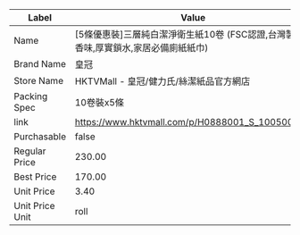 | Label           | Value                                             |
| --------------- | ------------------------------------------------- |
| Name            | [5條優惠裝]三層純白潔淨衛生紙10卷 (FSC認證,台灣製,無香味,厚實鎖水,家居必備廁紙紙巾) |
| Brand Name      | 皇冠                                                |
| Store Name      | HKTVMall - 皇冠/健力氏/絲潔紙品官方網店                        |
| Packing Spec    | 10卷裝x5條                                           |
| link            | https://www.hktvmall.com/p/H0888001_S_10050053D   |
| Purchasable     | false                                             |
| Regular Price   | 230.00                                            |
| Best Price      | 170.00                                            |
| Unit Price      | 3.40                                              |
| Unit Price Unit | roll                                              |
